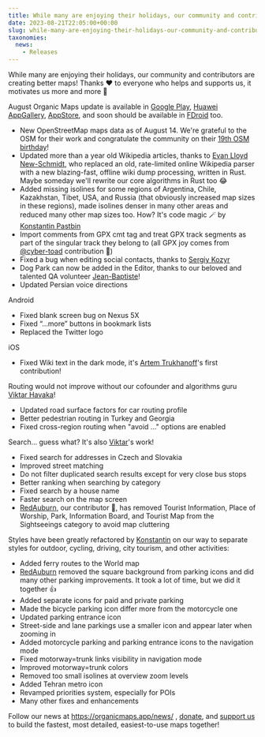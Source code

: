 ```yaml
---
title: While many are enjoying their holidays, our community and contributors are creating better maps
date: 2023-08-21T22:05:00+00:00
slug: while-many-are-enjoying-their-holidays-our-community-and-contributors-are-creating-better-maps
taxonomies:
  news:
    - Releases
---
```


While many are enjoying their holidays, our community and contributors are creating better maps! Thanks ♥️ to everyone who helps and supports us, it motivates us more and more 🚀

August Organic Maps update is available in [Google Play](https://play.google.com/store/apps/details?id=app.organicmaps\&hl=en), [Huawei AppGallery](https://appgallery.huawei.com/#/app/C104325611?local=en), [AppStore](https://apps.apple.com/app/organic-maps/id1567437057), and soon should be available in [FDroid](https://f-droid.org/en/packages/app.organicmaps/) too.

- New OpenStreetMap maps data as of August 14. We're grateful to the OSM for their work and congratulate the community on their [19th OSM birthday](https://wiki.openstreetmap.org/wiki/Birthday)!
- Updated more than a year old Wikipedia articles, thanks to [Evan Lloyd New-Schmidt](https://evan.new-schmidt.com/), who replaced an old, rate-limited online Wikipedia parser with a new blazing-fast, offline wiki dump processing, written in Rust. Maybe someday we'll rewrite our core algorithms in Rust too 😂
- Added missing isolines for some regions of Argentina, Chile, Kazakhstan, Tibet, USA, and Russia (that obviously increased map sizes in these regions), made isolines denser in many other areas and reduced many other map sizes too. How? It's code magic 🪄 by [Konstantin Pastbin](https://github.com/pastk)
- Import comments from GPX cmt tag and treat GPX track segments as part of the singular track they belong to (all GPX joy comes from [@cyber-toad](https://github.com/cyber-toad) contribution 🙏)
- Fixed a bug when editing social contacts, thanks to [Sergiy Kozyr](https://github.com/strump)
- Dog Park can now be added in the Editor, thanks to our beloved and talented QA volunteer [Jean-Baptiste](https://github.com/Jean-BaptisteC)!
- Updated Persian voice directions

Android

- Fixed blank screen bug on Nexus 5X
- Fixed “…more” buttons in bookmark lists
- Replaced the Twitter logo

iOS

- Fixed Wiki text in the dark mode, it's [Artem Trukhanoff](https://github.com/ArtemX9)'s first contribution!

Routing would not improve without our cofounder and algorithms guru [Viktar Havaka](https://github.com/vng)!

- Updated road surface factors for car routing profile
- Better pedestrian routing in Turkey and Georgia
- Fixed cross-region routing when "avoid …" options are enabled

Search… guess what? It's also [Viktar](https://github.com/vng)'s work!

- Fixed search for addresses in Czech and Slovakia
- Improved street matching
- Do not filter duplicated search results except for very close bus stops
- Better ranking when searching by category
- Fixed search by a house name
- Faster search on the map screen
- [RedAuburn](https://github.com/RedAuburn), our contributor 🙏, has removed Tourist Information, Place of Worship, Park, Information Board, and Tourist Map from the Sightseeings category to avoid map cluttering

Styles have been greatly refactored by [Konstantin](https://github.com/pastk) on our way to separate styles for outdoor, cycling, driving, city tourism, and other activities:

- Added ferry routes to the World map
- [RedAuburn](https://github.com/RedAuburn) removed the square background from parking icons and did many other parking improvements. It took a lot of time, but we did it together 👍
- Added separate icons for paid and private parking
- Made the bicycle parking icon differ more from the motorcycle one
- Updated parking entrance icon
- Street-side and lane parkings use a smaller icon and appear later when zooming in
- Added motorcycle parking and parking entrance icons to the navigation mode
- Fixed motorway=trunk links visibility in navigation mode
- Improved motorway=trunk colors
- Removed too small isolines at overview zoom levels
- Added Tehran metro icon
- Revamped priorities system, especially for POIs
- Many other fixes and enhancements

Follow our news at <https://organicmaps.app/news/> , [donate](https://organicmaps.app/donate/), and [support us](https://organicmaps.app/support-us/) to build the fastest, most detailed, easiest-to-use maps together!

